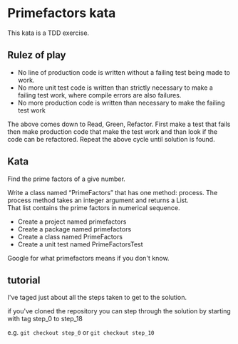# Primefactors kata

This kata is a TDD exercise.

## Rulez of play

* No line of production code is written without a failing test being made to work.
* No more unit test code is written than strictly necessary to make a failing test work, where compile errors are also failures.
* No more production code is written than necessary to make the failing test work

The above comes down to Read, Green, Refactor. 
First make a test that fails then make production code that make the test work and than look if the code can be refactored.
Repeat the above cycle until solution is found.


## Kata

Find the prime factors of a give number.    

Write a class named “PrimeFactors” that has one method: process.
The process method takes an integer argument and returns a List<Integer>.  
That list contains the prime factors in numerical sequence.

* Create a project named primefactors
* Create a package named primefactors
* Create a class named PrimeFactors
* Create a unit test named PrimeFactorsTest

Google for what primefactors means if you don't know.


## tutorial

I've taged just about all the steps taken to get to the solution.

if you've cloned the repository you can step through the solution by starting with tag step_0 to step_18

e.g. `git checkout step_0` or `git checkout step_10`


